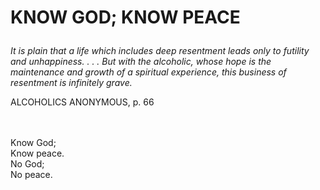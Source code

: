 # <p class='center'>KNOW GOD; KNOW PEACE</p>

<em>It is plain that a life which includes deep resentment leads only to futility and unhappiness. . . . But with the alcoholic, whose hope is the maintenance and growth of a spiritual experience, this business of resentment is infinitely grave.</em>
<p class='right'>ALCOHOLICS ANONYMOUS, p. 66</p>

<br><br>
Know God;<br>
Know peace.<br>
No God;<br>
No peace.